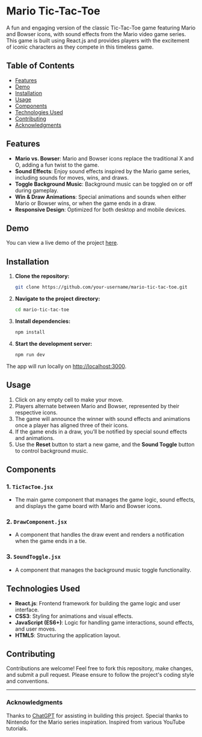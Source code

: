 # Mario Tic-Tac-Toe

A fun and engaging version of the classic Tic-Tac-Toe game featuring Mario and Bowser icons, with sound effects from the Mario video game series. This game is built using React.js and provides players with the excitement of iconic characters as they compete in this timeless game.

## Table of Contents
- [Features](#features)
- [Demo](#demo)
- [Installation](#installation)
- [Usage](#usage)
- [Components](#components)
- [Technologies Used](#technologies-used)
- [Contributing](#contributing)
- [Acknowledgments](#acknowledgments)

## Features
- **Mario vs. Bowser**: Mario and Bowser icons replace the traditional X and O, adding a fun twist to the game.
- **Sound Effects**: Enjoy sound effects inspired by the Mario game series, including sounds for moves, wins, and draws.
- **Toggle Background Music**: Background music can be toggled on or off during gameplay.
- **Win & Draw Animations**: Special animations and sounds when either Mario or Bowser wins, or when the game ends in a draw.
- **Responsive Design**: Optimized for both desktop and mobile devices.

## Demo
You can view a live demo of the project [here](https://main--tic-tac-toe-react-cut-zero.netlify.app/).

## Installation

1. **Clone the repository:**
    ```bash
    git clone https://github.com/your-username/mario-tic-tac-toe.git
    ```

2. **Navigate to the project directory:**
    ```bash
    cd mario-tic-tac-toe
    ```

3. **Install dependencies:**
    ```bash
    npm install
    ```

4. **Start the development server:**
    ```bash
    npm run dev
    ```

The app will run locally on [http://localhost:3000](http://localhost:3000).

## Usage

1. Click on any empty cell to make your move.
2. Players alternate between Mario and Bowser, represented by their respective icons.
3. The game will announce the winner with sound effects and animations once a player has aligned three of their icons.
4. If the game ends in a draw, you’ll be notified by special sound effects and animations.
5. Use the **Reset** button to start a new game, and the **Sound Toggle** button to control background music.

## Components

### 1. `TicTacToe.jsx`
- The main game component that manages the game logic, sound effects, and displays the game board with Mario and Bowser icons.

### 2. `DrawComponent.jsx`
- A component that handles the draw event and renders a notification when the game ends in a tie.

### 3. `SoundToggle.jsx`
- A component that manages the background music toggle functionality.

## Technologies Used
- **React.js**: Frontend framework for building the game logic and user interface.
- **CSS3**: Styling for animations and visual effects.
- **JavaScript (ES6+)**: Logic for handling game interactions, sound effects, and user moves.
- **HTML5**: Structuring the application layout.

## Contributing

Contributions are welcome! Feel free to fork this repository, make changes, and submit a pull request. Please ensure to follow the project's coding style and conventions.

---

### Acknowledgments
Thanks to [ChatGPT](https://openai.com/chatgpt) for assisting in building this project. Special thanks to Nintendo for the Mario series inspiration.
Inspired from various YouTube tutorials.
